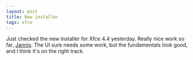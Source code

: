 ```yaml
---
layout: post
title: New installer
tags: xfce
---
```


Just checked the new installer for Xfce 4.4 yesterday. Really nice work so far, <a href="http://dev.sten-net.de/">Jannis</a>. The UI sure needs some work, but the fundamentals look good, and I think it's on the right track.
